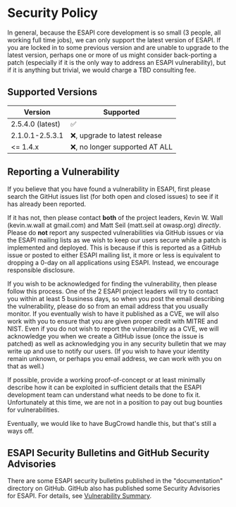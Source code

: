 # Security Policy

In general, because the ESAPI core development is so small (3 people, all
working full time jobs), we can only support the latest version of ESAPI.
If you are locked in to some previous version and are unable to upgrade
to the latest version, perhaps one or more of us might consider back-porting
a patch (especially if it is the only way to address an ESAPI vulnerability),
but if it is anything but trivial, we would charge a TBD consulting fee.

## Supported Versions


| Version | Supported          |
| ------- | ------------------ |
| 2.5.4.0 (latest) | :white_check_mark: |
| 2.1.0.1-2.5.3.1  | :x:, upgrade to latest release |
| <= 1.4.x  | :x:, no longer supported AT ALL |

## Reporting a Vulnerability

If you believe that you have found a vulnerability in ESAPI, first please search the
GitHut issues list (for both open and closed issues) to see if it has already been reported.

If it has not, then please contact **both** of the project leaders, Kevin W. Wall
(kevin.w.wall at gmail.com) and Matt Seil (matt.seil at owasp.org) _directly_.
Please do **not** report any suspected vulnerabilities via GitHub issues
or via the ESAPI mailing lists as we wish to keep our users secure while a patch
is implemented and deployed. This is because if this is reported as a GitHub
issue or posted to either ESAPI mailing list, it more or less is equivalent to
dropping a 0-day on all applications using ESAPI. Instead, we encourage
responsible disclosure.

If you wish to be acknowledged for finding the vulnerability, then please follow
this process. One of the 2 ESAPI project leaders will try to contact you within
at least 5 business days, so when you post the email describing the
vulnerability, please do so from an email address that you usually monitor.
If you eventually wish to have it published as a CVE, we will also work with you
to ensure that you are given proper credit with MITRE and NIST. Even if you do
not wish to report the vulnerability as a CVE, we will acknowledge you when we
create a GitHub issue (once the issue is patched) as well as acknowledging you
in any security bulletin that we may write up and use to notify our users. (If you wish
to have your identity remain unknown, or perhaps you email address, we can work
with you on that as well.)

If possible, provide a working proof-of-concept or at least minimally describe
how it can be exploited in sufficient details that the ESAPI development team
can understand what needs to be done to fix it. Unfortunately at this time, we
are not in a position to pay out bug bounties for vulnerabilities.

Eventually, we would like to have BugCrowd handle this, but that's still a ways off.

## ESAPI Security Bulletins and GitHub Security Advisories

There are some ESAPI security bulletins published in the "documentation" directory on GitHub.
GitHub also has published some Security Advisories for ESAPI.
For details, see [Vulnerability Summary](https://github.com/ESAPI/esapi-java-legacy/blob/develop/Vulnerability-Summary.md).

